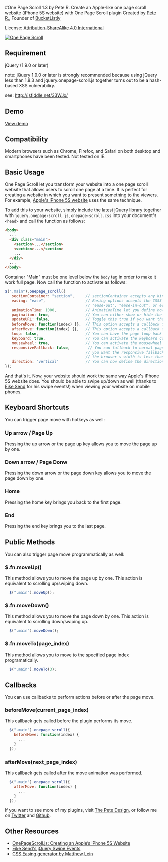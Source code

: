 #One Page Scroll 1.3 by Pete R.
Create an Apple-like one page scroll website (iPhone 5S website) with One Page Scroll plugin
Created by [Pete R.](http://www.thepetedesign.com), Founder of [BucketListly](http://www.bucketlistly.com)

License: [Attribution-ShareAlike 4.0 International](http://creativecommons.org/licenses/by-sa/4.0/deed.en_US)

[![One Page Scroll](http://www.thepetedesign.com/images/onepage_scroll_image.png "One Page Scroll")](http://www.thepetedesign.com/demos/onepage_scroll_demo.html)

## Requirement

jQuery (1.9.0 or later)

note: jQuery 1.9.0 or later is strongly recommended because using jQuery less than 1.8.3 and jquery.onepage-scroll.js together turns out to be a hash-based XSS vulnerabiliry.

see: http://jsfiddle.net/33WJx/

## Demo
[View demo](http://www.thepetedesign.com/demos/onepage_scroll_demo.html)

## Compatibility
Modern browsers such as Chrome, Firefox, and Safari on both desktop and smartphones have been tested. Not tested on IE.

## Basic Usage
One Page Scroll let you transform your website into a one page scroll website that allows users to scroll one page at a time. It is perfect for creating a website in which you want to present something to the viewers. For example, [Apple's iPhone 5S website](http://www.apple.com/iphone-5s/) uses the same technique.


To add this to your website, simply include the latest jQuery library together with `jquery.onepage-scroll.js`, `onepage-scroll.css` into your document's `<head>` and call the function as follows:

````html
<body>
  ...
  <div class="main">
    <section>...</section>
    <section>...</section>
    ...
  </div>
  ...
</body>
````
Container "Main" must be one level below the `body` tag in order to make it work full page. Now call the function to activate as follows:
 
````javascript
$(".main").onepage_scroll({
   sectionContainer: "section",     // sectionContainer accepts any kind of selector in case you don't want to use section
   easing: "ease",                  // Easing options accepts the CSS3 easing animation such "ease", "linear", "ease-in", 
                                    // "ease-out", "ease-in-out", or even cubic bezier value such as "cubic-bezier(0.175, 0.885, 0.420, 1.310)"
   animationTime: 1000,             // AnimationTime let you define how long each section takes to animate
   pagination: true,                // You can either show or hide the pagination. Toggle true for show, false for hide.
   updateURL: false,                // Toggle this true if you want the URL to be updated automatically when the user scroll to each page.
   beforeMove: function(index) {},  // This option accepts a callback function. The function will be called before the page moves.
   afterMove: function(index) {},   // This option accepts a callback function. The function will be called after the page moves.
   loop: false,                     // You can have the page loop back to the top/bottom when the user navigates at up/down on the first/last page.
   keyboard: true,                  // You can activate the keyboard controls
   mousewheel: true,                // You can activate the mousewheel controls (default is true)
   responsiveFallback: false,        // You can fallback to normal page scroll by defining the width of the browser in which
                                    // you want the responsive fallback to be triggered. For example, set this to 600 and whenever 
                                    // the browser's width is less than 600, the fallback will kick in.
   direction: "vertical"            // You can now define the direction of the One Page Scroll animation. Options available are "vertical" and "horizontal". The default value is "vertical".  
});
````
And that's it. Now, your website should work the same way Apple's iPhone 5S website does. You should be able to swipe up/down as well (thanks to [Eike Send](https://github.com/eikes) for his swipe events!) when viewing your website on mobile phones.

## Keyboard Shortcuts
You can trigger page move with hotkeys as well:

### Up arrow / Page Up
Pressing the up arrow or the page up key allows you to move the page up by one.


### Down arrow / Page Donw
Pressing the down arrow or the page down key allows you to move the page down by one.


### Home
Pressing the home key brings you back to the first page.


### End
Pressing the end key brings you to the last page.

## Public Methods
You can also trigger page move programmatically as well:

### $.fn.moveUp()
This method allows you to move the page up by one. This action is equivalent to scrolling up/swiping down.

````javascript
  $(".main").moveUp();
````

### $.fn.moveDown()
This method allows you to move the page down by one. This action is equivalent to scrolling down/swiping up.

````javascript
  $(".main").moveDown();
````

### $.fn.moveTo(page_index)
This method allows you to move to the specified page index programatically.

````javascript
  $(".main").moveTo(3);
````

## Callbacks
You can use callbacks to perform actions before or after the page move.

### beforeMove(current_page_index)
This callback gets called before the plugin performs its move.

````javascript
  $(".main").onepage_scroll({
    beforeMove: function(index) {
      ...
    }
  });
````

### afterMove(next_page_index)
This callback gets called after the move animation was performed.

````javascript
  $(".main").onepage_scroll({
    afterMove: function(index) {
      ...
    }
  });
````

If you want to see more of my plugins, visit [The Pete Design](http://www.thepetedesign.com/#design), or follow me on [Twitter](http://www.twitter.com/peachananr) and [Github](http://www.github.com/peachananr).

## Other Resources
- [OnePageScroll.js: Creating an Apple’s iPhone 5S Website](http://www.onextrapixel.com/2013/09/18/onepagescroll-js-creating-an-apples-iphone-5s-website/)
- [Eike Send's jQuery Swipe Events](https://github.com/eikes/jquery.swipe-events.js)
- [CSS Easing generator by Matthew Lein](http://matthewlein.com/ceaser/)
